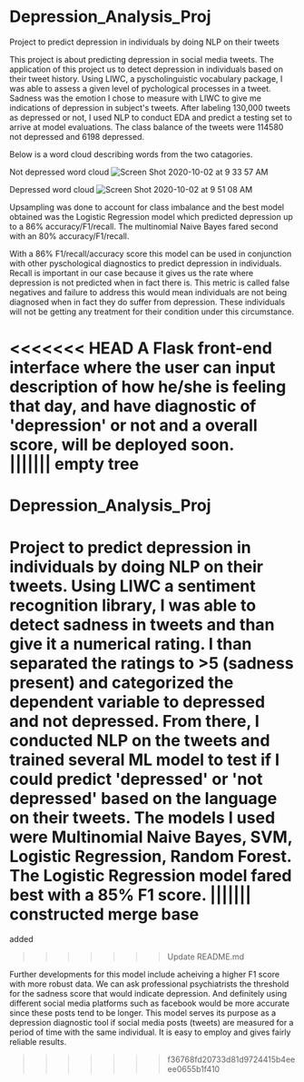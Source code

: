 
# Depression_Analysis_Proj
Project to predict depression in individuals by doing NLP on their tweets

This project is about predicting depression in social media tweets. The application of this project us to detect depression in individuals based on their tweet history. Using LIWC, a pyscholinguistic vocabulary package, I was able to assess a given level of pychological processes in a tweet. Sadness was the emotion I chose to measure with LIWC to give me indications of depression in subject's tweets. After labeling 130,000 tweets as depressed or not, I used NLP to conduct EDA and predict a testing set to arrive at model evaluations. The class balance of the tweets were 114580 not depressed and 6198 depressed.

Below is a word cloud describing words from the two catagories.

Not depressed word cloud
![Screen Shot 2020-10-02 at 9 33 57 AM](https://user-images.githubusercontent.com/59067730/94929920-b5b25900-0493-11eb-9bad-ac4d546a49f0.png)

Depressed word cloud
![Screen Shot 2020-10-02 at 9 51 08 AM](https://user-images.githubusercontent.com/59067730/94931065-4d647700-0495-11eb-8819-68af54a35abe.png)


Upsampling was done to account for class imbalance and the best model obtained was the Logistic Regression model which predicted depression up to a 86% accuracy/F1/recall. The multinomial Naive Bayes fared second with an 80% accuracy/F1/recall.

With a 86% F1/recall/accuracy score this model can be used in conjunction with other pyschological diagnostics to predict depression in individuals. Recall is important in our case because it gives us the rate where depression is not predicted when in fact there is. This metric is called false negatives and failure to address this would mean individuals are not being diagnosed when in fact they do suffer from depression. These individuals will not be getting any treatment for their condition under this circumstance.

<<<<<<< HEAD
A Flask front-end interface where the user can input description of how he/she is feeling that day, and have diagnostic of 'depression' or not and a overall score, will be deployed soon.  
||||||| empty tree
=======
# Depression_Analysis_Proj
Project to predict depression in individuals by doing NLP on their tweets. Using LIWC a sentiment recognition library, I was able to detect sadness in tweets and than give it a numerical rating. I than separated the ratings to >5 (sadness present) and categorized the dependent variable to depressed and not depressed. From there, I conducted NLP on the tweets and trained several ML model to test if I could predict 'depressed' or 'not depressed' based on the language on their tweets. The models I used were Multinomial Naive Bayes, SVM, Logistic Regression, Random Forest. The Logistic Regression model fared best with a 85% F1 score.
||||||| constructed merge base
=======
added
>>>>>>> Update README.md

Further developments for this model include acheiving a higher F1 score with more robust data. We can ask professional psychiatrists the threshold for the sadness score that would indicate depression. And definitely using different social media platforms such as facebook would be more accurate since these posts tend to be longer. This model serves its purpose as a depression diagnostic tool if social media posts (tweets) are measured for a period of time with the same individual. It is easy to employ and gives fairly reliable results.  
>>>>>>> f36768fd20733d81d9724415b4eeee0655b1f410
